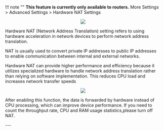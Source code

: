 !!! note ""
	__This feature is currently only available to routers.__
More Settings > Advanced Settings > Hardware NAT Settings
<div style="text-align: center;">
    <img class="boxshadow" src="/images/hardware00.png">
</div>
<p class="text">
Hardware NAT (Network Address Translation) setting refers to using hardware acceleration in network devices to perform network address translation. 
</p>
<p class="text">
NAT is usually used to convert private IP addresses to public IP addresses to enable communication between internal and external networks.
</p>
<p class="text">
Hardware NAT can provide higher performance and efficiency because it utilizes specialized hardware to handle network address translation rather than relying on software implementation. This reduces CPU load and increases network transfer speeds
</p>
<div style="text-align: center;">
    <img class="boxshadow" src="/images/hardware.png">
</div>
<p class="text">
After enabling this function, the data is forwarded by hardware instead of CPU processing, which can improve device performance. If you need to count the throughput rate, CPU and RAM usage statistics,please turn off NAT.
</p>
---






